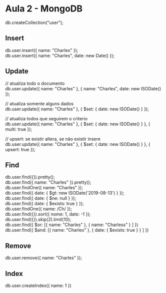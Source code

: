# Aula 2 - MongoDB

db.createCollection("user");

## Insert
db.user.insert({ name: "Charles" });  
db.user.insert({ name: "Charles", date: new Date() });  

## Update
// atualiza todo o documento  
db.user.update({ name: "Charles" }, { name: "Charles", date: new ISODate() });  

// atualiza somente alguns dados  
db.user.update({ name: "Charles" }, { $set: { date: new ISODate() } });  

// atualiza todos que seguirem o criterio  
db.user.update({ name: "Charles" }, { $set: { date: new ISODate() } }, { multi: true });  

// upsert: se existir altera, se não existir insere  
db.user.update({ name: "Charles" }, { $set: { date: new ISODate() } }, { upsert: true });  

## Find
db.user.find({}).pretty();  
db.user.find({ name: "Charles" }).pretty();  
db.user.findOne({ name: "Charles" });  
db.user.find({ date: { $gt: new ISODate('2019-08-13') } });  
db.user.find({ date: { $ne: null } });  
db.user.find({ date: { $exists: true } });  
db.user.findOne({ name: /Ch/ });  
db.user.find({}).sort({ nome: 1, date: -1 });  
db.user.find({}).skip(2).limit(10);  
db.user.find({ $or: [{ name: "Charles" }, { name: "Charless" } ] })
db.user.find({ $and: [{ name: "Charles" }, { date: { $exists: true } } ] })

## Remove
db.user.remove({ name: "Charles" });  

## Index
db.user.createIndex({ name: 1 })
